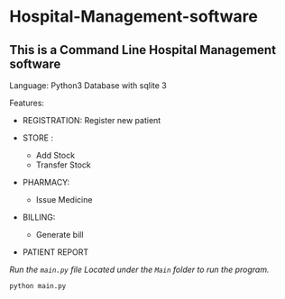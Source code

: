 # Hospital-Management-software

## This is a Command Line Hospital Management software

Language: Python3
Database with sqlite 3

Features:

- REGISTRATION: Register new patient
- STORE :
  - Add Stock
  - Transfer Stock
- PHARMACY:

  - Issue Medicine

- BILLING:

  - Generate bill

- PATIENT REPORT

<em>Run the `main.py` file Located under the `Main` folder to run the program.</em>

`python main.py`
